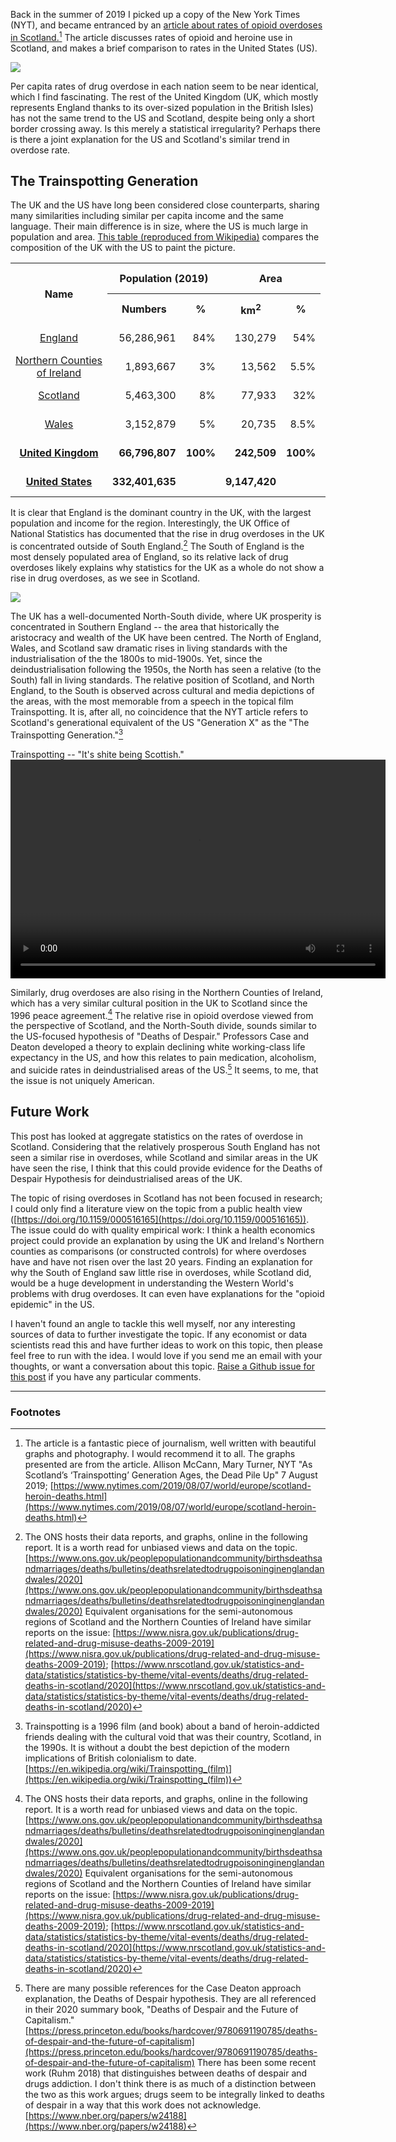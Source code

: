 Back in the summer of 2019 I picked up a copy of the New York Times (NYT), and became entranced by an [article about rates of opioid overdoses in Scotland.](https://www.nytimes.com/2019/08/07/world/europe/scotland-heroin-deaths.html)[^1]
The article discusses rates of opioid and heroine use in Scotland, and makes a brief comparison to rates in the United States (US).

<p align="center">
<img src="../files/posts/2021-12-29-overdoses-in-scotland-and-the-united-states-files/nyt-graph-overdose.png" style="display: block; margin: auto;" />
</p>

Per capita rates of drug overdose in each nation seem to be near identical, which I find fascinating.
The rest of the United Kingdom (UK, which mostly represents England thanks to its over-sized population in the British Isles) has not the same trend to the US and Scotland, despite being only a short border crossing away.
Is this merely a statistical irregularity?
Perhaps there is there a joint explanation for the US and Scotland's similar trend in overdose rate.

## The Trainspotting Generation

The UK and the US have long been considered close counterparts, sharing many similarities including similar per capita income and the same language.
Their main difference is in size, where the US is much large in population and area.
[This table (reproduced from Wikipedia)](https://en.wikipedia.org/wiki/Countries_of_the_United_Kingdom#Statistics) compares the composition of the UK with the US to paint the picture.

<table class="wikitable sortable">
<tbody><tr>
<th rowspan="2">Name
</th>
<th colspan="2">Population (2019)
</th>
<th colspan="2">Area
</th>
<th rowspan="2">Pop.&#160;density<br />(per&#160;km<sup>2</sup>;&#160;2019)
</th>
<th colspan="3"><a href="https://en.wikipedia.org/wiki/Gross_value_added" title="Gross value added">Gross value added</a> (2015)
</th></tr>
<tr>
<th>Numbers
</th>
<th>%
</th>
<th>km<sup>2</sup>
</th>
<th>%
</th>
<th><a href="https://en.wikipedia.org/wiki/Pound_sterling" title="Pound sterling">£</a>
</th>
<th>%
</th>
<th>£ per capita
</th></tr>
<tr>
<td align="center"><a href="https://en.wikipedia.org/wiki/England" title="England">England</a>
</td>
<td align="right">56,286,961
</td>
<td align="right">84%
</td>
<td align="right">130,279
</td>
<td align="right">54%
</td>
<td align="right">432.05
</td>
<td align="right">1,433 billion
</td>
<td align="right">86%
</td>
<td align="right">26,159
</td></tr>
<tr>
<td align="center"><a href="https://en.wikipedia.org/wiki/Northern_Ireland" title="Northern Ireland">Northern&#160;Counties of Ireland</a>
</td>
<td align="right">1,893,667
</td>
<td align="right">3%
</td>
<td align="right">13,562
</td>
<td align="right">5.5%
</td>
<td align="right">139.63
</td>
<td align="right">34 billion
</td>
<td align="right">2%
</td>
<td align="right">18,584
</td></tr>
<tr>
<td align="center"><a href="https://en.wikipedia.org/wiki/Scotland" title="Scotland">Scotland</a>
</td>
<td align="right">5,463,300
</td>
<td align="right">8%
</td>
<td align="right">77,933
</td>
<td align="right">32%
</td>
<td align="right">70.10
</td>
<td align="right">127 billion
</td>
<td align="right">8%
</td>
<td align="right">23,685
</td></tr>
<tr>
<td align="center"><a href="https://en.wikipedia.org/wiki/Wales" title="Wales">Wales</a>
</td>
<td align="right">3,152,879
</td>
<td align="right">5%
</td>
<td align="right">20,735
</td>
<td align="right">8.5%
</td>
<td align="right">152.06
</td>
<td align="right">56 billion
</td>
<td align="right">3%
</td>
<td align="right">18,002
</td></tr>
<tr>
<td align="center"><b><a href="https://en.wikipedia.org/wiki/United_Kingdom" title="United Kingdom">United&#160;Kingdom</a></b>
</td>
<td align="right"><b>66,796,807</b>
</td>
<td align="right"><b>100%</b>
</td>
<td align="right"><b>242,509</b>
</td>
<td align="right"><b>100%</b>
</td>
<td align="right"><b>275.44</b>
</td>
<td align="right"><b>1,666 billion</b>
</td>
<td align="right"><b>100%</b>
</td>
<td align="right"><b>25,351</b>
</td></tr>
<tr>
<td align="center"><b><a href="https://en.wikipedia.org/wiki/United_States" title="United States">United&#160;States</a></b>
</td>
<td align="right"><b>332,401,635</b>
</td>
<td align="right"><b> </b>
</td>
<td align="right"><b>9,147,420</b>
</td>
<td align="right"><b> </b>
</td>
<td align="right"><b>36.34</b>
</td>
<td align="right"><b>11.666 trillion</b>
</td>
<td align="right"><b> </b>
</td>
<td align="right"><b>35,108</b>
</td>
</tr></tbody></table>

It is clear that England is the dominant country in the UK, with the largest population and income for the region.
Interestingly, the UK Office of National Statistics has documented that the rise in drug overdoses in the UK is concentrated outside of South England.[^2]
The South of England is the most densely populated area of England, so its relative lack of drug overdoses likely explains why statistics for the UK as a whole do not show a rise in drug overdoses, as we see in Scotland.

<p align="center">
<img src="../files/posts/2021-12-29-overdoses-in-scotland-and-the-united-states-files/ons-graph.png" style="display: block; margin: auto;" />
</p>

The UK has a well-documented North-South divide, where UK prosperity is concentrated in Southern England -- the area that historically the aristocracy and wealth of the UK have been centred.
The North of England, Wales, and Scotland saw dramatic rises in living standards with the industrialisation of the the 1800s to mid-1900s.
Yet, since the deindustrialisation following the 1950s, the North has seen a relative (to the South) fall in living standards.
The relative position of Scotland, and North England, to the South is observed across cultural and media depictions of the areas, with the most memorable from a speech in the topical film Trainspotting.
It is, after all, no coincidence that the NYT article refers to Scotland's generational equivalent of the US "Generation X" as the "The Trainspotting Generation."[^3]

<!-- Youtube link instead.
<p align="centre">
<iframe width="560" height="315" src="https://www.youtube.com/embed/xCtPBFHKSNg?controls=0&amp;start=39" title="YouTube video player" frameborder="0" allow="accelerometer; autoplay; clipboard-write; encrypted-media; gyroscope; picture-in-picture" allowfullscreen></iframe>
</p>
-->
<p align="centre">
    <caption>Trainspotting -- "It's shite being Scottish."</caption>
    <video width="600" height="350" controls>
      <source src="../files/posts/2021-12-29-overdoses-in-scotland-and-the-united-states-files/trainspotting-scene.mp4" type="video/mp4">
    </video>
</p>

Similarly, drug overdoses are also rising in the Northern Counties of Ireland, which has a very similar cultural position in the UK to Scotland since the 1996 peace agreement.[^2]
The relative rise in opioid overdose viewed from the perspective of Scotland, and the North-South divide, sounds similar to the US-focused hypothesis of "Deaths of Despair."
Professors Case and Deaton developed a theory to explain declining white working-class life expectancy in the US, and how this relates to pain medication, alcoholism, and suicide rates in deindustrialised areas of the US.[^4]
It seems, to me, that the issue is not uniquely American.

## Future Work

This post has looked at aggregate statistics on the rates of overdose in Scotland.
Considering that the relatively prosperous South England has not seen a similar rise in overdoses, while Scotland and similar areas in the UK have seen the rise, I think that this could provide evidence for the Deaths of Despair Hypothesis for deindustrialised areas of the UK.

The topic of rising overdoses in Scotland has not been focused in research; I could only find a literature view on the topic from a public health view ([https://doi.org/10.1159/000516165](https://doi.org/10.1159/000516165)).
The issue could do with quality empirical work:
I think a health economics project could provide an explanation by using the UK and Ireland's Northern counties as comparisons (or constructed controls) for where overdoses have and have not risen over the last 20 years.
Finding an explanation for why the South of England saw little rise in overdoses, while Scotland did, would be a huge development in understanding the Western World's problems with drug overdoses.
It can even have explanations for the "opioid epidemic" in the US.

I haven't found an angle to tackle this well myself, nor any interesting sources of data to further investigate the topic.
If any economist or data scientists read this and have further ideas to work on this topic, then please feel free to run with the idea.
I would love if you send me an email with your thoughts, or want a conversation about this topic.
[Raise a Github issue for this post](https://github.com/shoganhennessy/shoganhennessy.github.io/issues/new/choose) if you have any particular comments.

-----

### Footnotes

[^1]: The article is a fantastic piece of journalism, well written with beautiful graphs and photography.  I would recommend it to all.  The graphs presented are from the article.  Allison McCann, Mary Turner, NYT  "As Scotland’s ‘Trainspotting’ Generation Ages, the Dead Pile Up"  7 August 2019;  [https://www.nytimes.com/2019/08/07/world/europe/scotland-heroin-deaths.html](https://www.nytimes.com/2019/08/07/world/europe/scotland-heroin-deaths.html)

[^2]: The ONS hosts their data reports, and graphs, online in the following report.  It is a worth read for unbiased views and data on the topic.  [https://www.ons.gov.uk/peoplepopulationandcommunity/birthsdeathsandmarriages/deaths/bulletins/deathsrelatedtodrugpoisoninginenglandandwales/2020](https://www.ons.gov.uk/peoplepopulationandcommunity/birthsdeathsandmarriages/deaths/bulletins/deathsrelatedtodrugpoisoninginenglandandwales/2020)  Equivalent organisations for the semi-autonomous regions of Scotland and the Northern Counties of Ireland have similar reports on the issue:  [https://www.nisra.gov.uk/publications/drug-related-and-drug-misuse-deaths-2009-2019](https://www.nisra.gov.uk/publications/drug-related-and-drug-misuse-deaths-2009-2019); [https://www.nrscotland.gov.uk/statistics-and-data/statistics/statistics-by-theme/vital-events/deaths/drug-related-deaths-in-scotland/2020](https://www.nrscotland.gov.uk/statistics-and-data/statistics/statistics-by-theme/vital-events/deaths/drug-related-deaths-in-scotland/2020)

[^3]: Trainspotting is a 1996 film (and book) about a band of heroin-addicted friends dealing with the cultural void that was their country, Scotland, in the 1990s.  It is without a doubt the best depiction of the modern implications of British colonialism to date.  [https://en.wikipedia.org/wiki/Trainspotting_(film)](https://en.wikipedia.org/wiki/Trainspotting_(film))

[^4]: There are many possible references for the Case Deaton approach explanation, the Deaths of Despair hypothesis.  They are all referenced in their 2020 summary book, "Deaths of Despair and the Future of Capitalism."  [https://press.princeton.edu/books/hardcover/9780691190785/deaths-of-despair-and-the-future-of-capitalism](https://press.princeton.edu/books/hardcover/9780691190785/deaths-of-despair-and-the-future-of-capitalism)  There has been some recent work (Ruhm 2018) that distinguishes between deaths of despair and drugs addiction.  I don't think there is as much of a distinction between the two as this work argues; drugs seem to be integrally linked to deaths of despair in a way that this work does not acknowledge.  [https://www.nber.org/papers/w24188](https://www.nber.org/papers/w24188)
